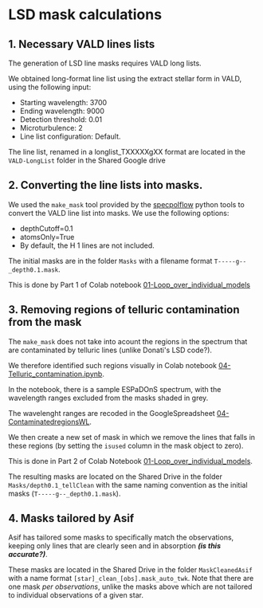 # LSD mask calculations


## 1. Necessary VALD lines lists

The generation of LSD line masks requires VALD long lists. 

We obtained long-format line list using the extract stellar form in VALD, using the following input:

* Starting wavelength: 3700
* Ending wavelength: 9000
* Detection threshold: 0.01
* Microturbulence: 2
* Line list configuration: Default. 

The line list, renamed in a longlist_TXXXXXgXX format are located in the `VALD-LongList` folder in the Shared Google drive

## 2. Converting the line lists into masks. 

We used the `make_mask` tool provided by the [specpolflow](https://github.com/folsomcp/specpolFlow) python tools to convert the VALD line list into masks. We use the following options:

* depthCutoff=0.1 
* atomsOnly=True
* By default, the H 1 lines are not included. 

The initial masks are in the folder `Masks` with a filename format `T-----g--_depth0.1.mask`.

This is done by Part 1 of Colab notebook [01-Loop_over_individual_models](https://github.com/veropetit/BeStarsMiMeS/blob/master/01-Loop_over_individual_models.ipynb)

## 3. Removing regions of telluric contamination from the mask

The `make_mask` does not take into acount the regions in the spectrum that are contaminated by telluric lines (unlike Donati's LSD code?). 

We therefore identified such regions visually in Colab notebook [04-Telluric_contamination.ipynb](https://github.com/veropetit/BeStarsMiMeS/blob/master/04-Telluric_contamination.ipynb). 

In the notebook, there is a sample ESPaDOnS spectrum, with the wavelength ranges excluded from the masks shaded in grey. 

The wavelenght ranges are recoded in the GoogleSpreadsheet [04-ContaminatedregionsWL](https://docs.google.com/spreadsheets/d/19lS0Xg-2ZUs0ps8jZ-JM3pR1YIuC_lWvRMpFAM5VUYI/edit?usp=sharing).

We then create a new set of mask in which we remove the lines that falls in these regions (by setting the `isused` column in the mask object to zero). 

This is done in Part 2 of Colab Notebook [01-Loop_over_individual_models](https://github.com/veropetit/BeStarsMiMeS/blob/master/01-Loop_over_individual_models.ipynb).

The resulting masks are located on the Shared Drive in the folder `Masks/depth0.1_tellClean` with the same naming convention as the initial masks (`T-----g--_depth0.1.mask`). 

## 4. Masks tailored by Asif

Asif has tailored some masks to specifically match the observations, keeping only lines that are clearly seen and in absorption ***(is this accurate?)***.

These masks are located in the Shared Drive in the folder `MaskCleanedAsif`  with a name format `[star]_clean_[obs].mask_auto_twk`. Note that there are one mask *per observations*, unlike the masks above which are not tailored to individual observations of a given star. 




